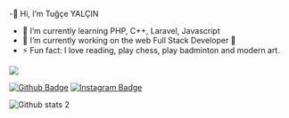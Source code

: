 -👋 Hi, I’m Tuğçe YALÇIN 
- 🌱 I’m currently learning PHP, C++, Laravel, Javascript 
- 🔭 I’m currently working on the web Full Stack Developer 🚀
- ⚡ Fun fact: I love reading, play chess, play badminton and modern art.

<img src="https://c.tenor.com/bQCHJwgCNuMAAAAM/kitten-cat.gif" width="auto">

<!---
tugce-yalcin/tugce-yalcin is a ✨ special ✨ repository because its `README.md` (this file) appears on your GitHub profile.
You can click the Preview link to take a look at your changes.
--->

[![Github Badge](https://img.shields.io/badge/-Github-000?style=quare&labelColor=000&logo=Github&logoColor=white&link=link)](https://github.com/tugce-yalcin) 
[![Instagram Badge](https://img.shields.io/badge/-LinkedIn-5463FF?style=flat-quare&labelColor=5463FF&logo=LinkedIn&logoColor=white&link=link)](https://www.linkedin.com/in/tu%C4%9F%C3%A7e-yal%C3%A7%C4%B1n-36438819a) 


![Github stats 2](https://github-readme-stats.vercel.app/api?username=kullanıcıadınız&show_icons=true&theme=radical)



